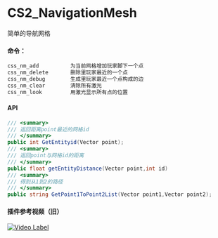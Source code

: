 # CS2_NavigationMesh

简单的导航网格

#### 命令：

```C#
css_nm_add          为当前网格增加玩家脚下一个点
css_nm_delete       删除里玩家最近的一个点
css_nm_debug        生成里玩家最近一个点构成的边
css_nm_clear        清除所有激光
css_nm_look         用激光显示所有点的位置
```

#### API

```C#
/// <summary>
/// 返回距离point最近的网格id
/// </summary>
public int GetEntityid(Vector point);
/// <summary>
/// 返回point与网格id的距离
/// </summary>
public float getEntityDistance(Vector point,int id)
/// <summary>
/// 得到从1到2的路径
/// </summary>
public string GetPoint1ToPoint2List(Vector point1,Vector point2);
```

#### 插件参考视频（旧）
[![Video Label](https://i2.hdslb.com/bfs/archive/80f48ad05b25f585631fe9ea5044725d0da463b6.jpg@308w_174h)](https://www.bilibili.com/video/BV1Er9yYwEnm/)